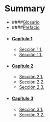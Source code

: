 # Summary

* ####[Glosario](GLOSSARY.md)
* ####[Prefacio](preface.md)
* #### [Capítulo 1](chapter1.md)
    * [Sección 1.1.](seccion11.md)
    * [Sección 1.1.](seccion12.md)
* #### [Capítulo 2](chapter2.md)
    * [Sección 2.1.](seccion21.md)
    * [Sección 2.2.](seccion22.md)
    * [Sección 2.3.](seccion23.md)
* #### [Capítulo 3](chapter3.md)
    * [Sección 3.1.](seccion31.md)
    * [Sección 3.2.](seccion32.md)


